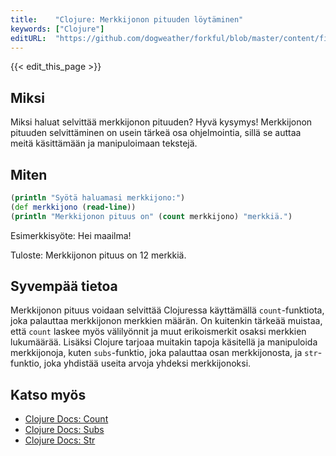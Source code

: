 ```yaml
---
title:    "Clojure: Merkkijonon pituuden löytäminen"
keywords: ["Clojure"]
editURL:  "https://github.com/dogweather/forkful/blob/master/content/fi/clojure/finding-the-length-of-a-string.md"
---
```


{{< edit_this_page >}}

## Miksi

Miksi haluat selvittää merkkijonon pituuden? Hyvä kysymys! Merkkijonon pituuden selvittäminen on usein tärkeä osa ohjelmointia, sillä se auttaa meitä käsittämään ja manipuloimaan tekstejä.

## Miten

```Clojure
(println "Syötä haluamasi merkkijono:")
(def merkkijono (read-line))
(println "Merkkijonon pituus on" (count merkkijono) "merkkiä.")
```

Esimerkkisyöte: Hei maailma!

Tuloste: Merkkijonon pituus on 12 merkkiä.

## Syvempää tietoa

Merkkijonon pituus voidaan selvittää Clojuressa käyttämällä `count`-funktiota, joka palauttaa merkkijonon merkkien määrän. On kuitenkin tärkeää muistaa, että `count` laskee myös välilyönnit ja muut erikoismerkit osaksi merkkien lukumäärää. Lisäksi Clojure tarjoaa muitakin tapoja käsitellä ja manipuloida merkkijonoja, kuten `subs`-funktio, joka palauttaa osan merkkijonosta, ja `str`-funktio, joka yhdistää useita arvoja yhdeksi merkkijonoksi.

## Katso myös

- [Clojure Docs: Count](https://clojuredocs.org/clojure.core/count)
- [Clojure Docs: Subs](https://clojuredocs.org/clojure.core/subs)
- [Clojure Docs: Str](https://clojuredocs.org/clojure.core/str)